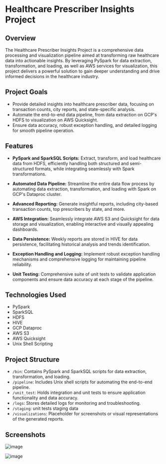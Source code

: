 # Healthcare Prescriber Insights Project

## Overview

The Healthcare Prescriber Insights Project is a comprehensive data processing and visualization pipeline aimed at transforming raw healthcare data into actionable insights. By leveraging PySpark for data extraction, transformation, and loading, as well as AWS services for visualization, this project delivers a powerful solution to gain deeper understanding and drive informed decisions in the healthcare industry.

## Project Goals

- Provide detailed insights into healthcare prescriber data, focusing on transaction counts, city reports, and state-specific analysis.
- Automate the end-to-end data pipeline, from data extraction on GCP's HDFS to visualization on AWS Quicksight.
- Ensure data accuracy, robust exception handling, and detailed logging for smooth pipeline operation.

## Features

- **PySpark and SparkSQL Scripts:** Extract, transform, and load healthcare data from HDFS, efficiently handling both structured and semi-structured formats, while integrating seamlessly with Spark transformations.
  
- **Automated Data Pipeline:** Streamline the entire data flow process by automating data extraction, transformation, and loading with Spark on GCP's Dataproc cluster.

- **Advanced Reporting:** Generate insightful reports, including city-based transaction counts, top prescribers by state, and more.

- **AWS Integration:** Seamlessly integrate AWS S3 and Quicksight for data storage and visualization, enabling interactive and visually appealing dashboards.

- **Data Persistence:** Weekly reports are stored in HIVE for data persistence, facilitating historical analysis and trends identification.

- **Exception Handling and Logging:** Implement robust exception handling mechanisms and comprehensive logging for maintaining pipeline reliability.

- **Unit Testing:** Comprehensive suite of unit tests to validate application components and ensure data accuracy at each stage of the pipeline.

## Technologies Used

- PySpark
- SparkSQL
- HDFS
- HIVE
- GCP Dataproc
- AWS S3
- AWS Quicksight
- Unix Shell Scripting

## Project Structure

- `/bin`: Contains PySpark and SparkSQL scripts for data extraction, transformation, and loading.
- `/pipeline`: Includes Unix shell scripts for automating the end-to-end pipeline.
- `/unit_test`: Holds integration and unit tests to ensure application functionality and data accuracy.
- `/logs`: Stores detailed logs for monitoring and troubleshooting.
- `/staging`: unit tests staging data
- `/visualizations`: Placeholder for screenshots or visual representations of the generated reports.

## Screenshots
![image](https://github.com/pratik3848/Healthcare-Prescriber-Insights-Project/assets/41427089/c3717963-da55-4bee-b235-05ba3718a6a9)

![image](https://github.com/pratik3848/Healthcare-Prescriber-Insights-Project/assets/41427089/8d4d5e76-6037-4b76-a637-d67dcf57d73b)



